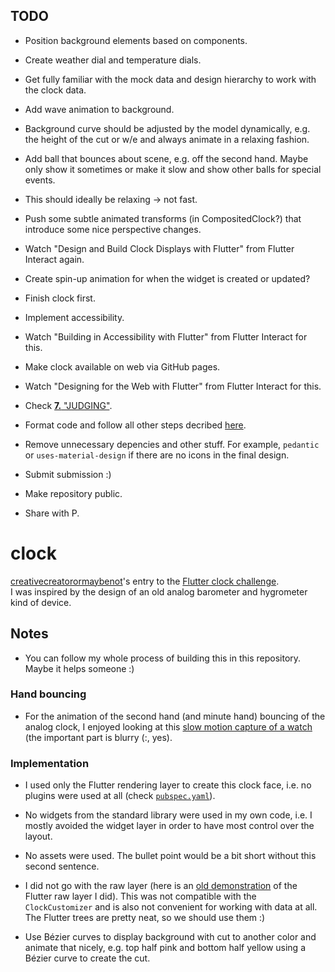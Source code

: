 ## TODO

 * Position background elements based on components.

 * Create weather dial and temperature dials.

 * Get fully familiar with the mock data and design hierarchy to work with the clock data.

 * Add wave animation to background.

 * Background curve should be adjusted by the model dynamically, e.g. the height of the cut or w/e and always animate in a relaxing fashion.

 * Add ball that bounces about scene, e.g. off the second hand. Maybe only show it sometimes or make it slow and show other balls for special events.

  * This should ideally be relaxing -> not fast.

 * Push some subtle animated transforms (in CompositedClock?) that introduce some nice perspective changes.

 * Watch "Design and Build Clock Displays with Flutter" from Flutter Interact again.

 * Create spin-up animation for when the widget is created or updated?

 * Finish clock first.

 * Implement accessibility.

  * Watch "Building in Accessibility with Flutter" from Flutter Interact for this.

 * Make clock available on web via GitHub pages.

  * Watch "Designing for the Web with Flutter" from Flutter Interact for this.

 * Check [**7.** "JUDGING"](https://docs.google.com/document/d/1ybyQCK8Sy7vrD9wuc6pbgwVkyrVZ7Rd_41r5NXGqlt8/edit?usp=sharing).

 * Format code and follow all other steps decribed [here](https://flutter.dev/clock#submissions).

 * Remove unnecessary depencies and other stuff. For example, `pedantic` or `uses-material-design` if there are no icons in the final design.

 * Submit submission :)

 * Make repository public.

 * Share with P.

# clock

[creativecreatorormaybenot](https://github.com/creativecreatorormaybenot)'s entry to the [Flutter clock challenge](https://flutter.dev/clock).  
I was inspired by the design of an old analog barometer and hygrometer kind of device.

## Notes

 * You can follow my whole process of building this in this repository. Maybe it helps someone :)

### Hand bouncing

 * For the animation of the second hand (and minute hand) bouncing of the analog clock, I enjoyed looking at this [slow motion capture of a watch](https://youtu.be/tyl7-gHRBX8?t=29) (the important part is blurry (:, yes).

### Implementation

 * I used only the Flutter rendering layer to create this clock face, i.e. no plugins were used at all (check [`pubspec.yaml`](https://github.com/creativecreatorormaybenot/clock/blob/master/gdr_clock/pubspec.yaml)).

 * No widgets from the standard library were used in my own code, i.e. I mostly avoided the widget layer in order to have most control over the layout.

 * No assets were used. The bullet point would be a bit short without this second sentence.

 * I did not go with the raw layer (here is an [old demonstration](https://github.com/creativecreatorormaybenot/pong) of the Flutter raw layer I did). This was not compatible with the `ClockCustomizer` and is also not convenient for working with data at all. The Flutter trees are pretty neat, so we should use them :)

 * Use Bézier curves to display background with cut to another color and animate that nicely, e.g. top half pink and bottom half yellow using a Bézier curve to create the cut.